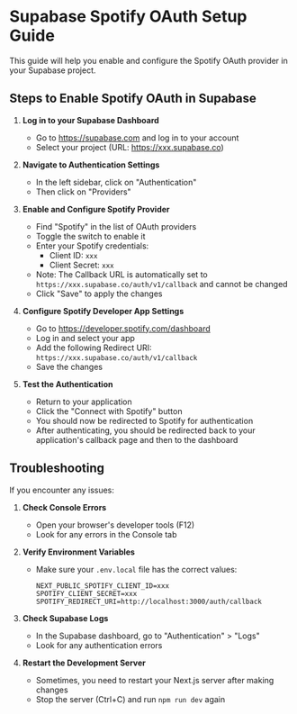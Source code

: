 # Supabase Spotify OAuth Setup Guide

This guide will help you enable and configure the Spotify OAuth provider in your Supabase project.

## Steps to Enable Spotify OAuth in Supabase

1. **Log in to your Supabase Dashboard**
   - Go to https://supabase.com and log in to your account
   - Select your project (URL: https://xxx.supabase.co)

2. **Navigate to Authentication Settings**
   - In the left sidebar, click on "Authentication"
   - Then click on "Providers"

3. **Enable and Configure Spotify Provider**
   - Find "Spotify" in the list of OAuth providers
   - Toggle the switch to enable it
   - Enter your Spotify credentials:
     - Client ID: `xxx`
     - Client Secret: `xxx`
   - Note: The Callback URL is automatically set to `https://xxx.supabase.co/auth/v1/callback` and cannot be changed
   - Click "Save" to apply the changes

4. **Configure Spotify Developer App Settings**
   - Go to https://developer.spotify.com/dashboard
   - Log in and select your app
   - Add the following Redirect URI: `https://xxx.supabase.co/auth/v1/callback`
   - Save the changes

5. **Test the Authentication**
   - Return to your application
   - Click the "Connect with Spotify" button
   - You should now be redirected to Spotify for authentication
   - After authenticating, you should be redirected back to your application's callback page and then to the dashboard

## Troubleshooting

If you encounter any issues:

1. **Check Console Errors**
   - Open your browser's developer tools (F12)
   - Look for any errors in the Console tab

2. **Verify Environment Variables**
   - Make sure your `.env.local` file has the correct values:
     ```
     NEXT_PUBLIC_SPOTIFY_CLIENT_ID=xxx
     SPOTIFY_CLIENT_SECRET=xxx
     SPOTIFY_REDIRECT_URI=http://localhost:3000/auth/callback
     ```

3. **Check Supabase Logs**
   - In the Supabase dashboard, go to "Authentication" > "Logs"
   - Look for any authentication errors

4. **Restart the Development Server**
   - Sometimes, you need to restart your Next.js server after making changes
   - Stop the server (Ctrl+C) and run `npm run dev` again 
